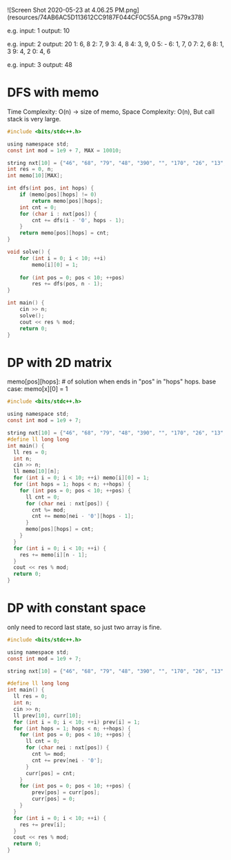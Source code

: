 ![Screen Shot 2020-05-23 at 4.06.25 PM.png](resources/74AB6AC5D113612CC9187F044CF0C55A.png =579x378)

e.g.
input: 1 output: 10

e.g.
input: 2 output: 20
1: 6, 8
2: 7, 9
3: 4, 8
4: 3, 9, 0
5: -
6: 1, 7, 0
7: 2, 6
8: 1, 3
9: 4, 2
0: 4, 6

e.g.
input: 3 output: 48

# DFS with memo

Time Complexity: O(n) -> size of memo, Space Complexity: O(n), But call stack is very large.

```c
#include <bits/stdc++.h>

using namespace std;
const int mod = 1e9 + 7, MAX = 10010;

string nxt[10] = {"46", "68", "79", "48", "390", "", "170", "26", "13", "42"};
int res = 0, n;
int memo[10][MAX];

int dfs(int pos, int hops) {
	if (memo[pos][hops] != 0)
		return memo[pos][hops];
	int cnt = 0;
	for (char i : nxt[pos]) {
		cnt += dfs(i - '0', hops - 1);
	}
	return memo[pos][hops] = cnt;
}

void solve() {
	for (int i = 0; i < 10; ++i)
		memo[i][0] = 1;
	
	for (int pos = 0; pos < 10; ++pos)
		res += dfs(pos, n - 1);
}

int main() {
	cin >> n;
	solve();
	cout << res % mod;
	return 0;
}
```

# DP with 2D matrix

memo[pos][hops]: # of solution when ends in "pos" in "hops" hops.
base case: memo[x][0] = 1

```c
#include <bits/stdc++.h>

using namespace std;
const int mod = 1e9 + 7;

string nxt[10] = {"46", "68", "79", "48", "390", "", "170", "26", "13", "42"};
#define ll long long
int main() {
  ll res = 0;
  int n;
  cin >> n;
  ll memo[10][n];
  for (int i = 0; i < 10; ++i) memo[i][0] = 1;
  for (int hops = 1; hops < n; ++hops) {
    for (int pos = 0; pos < 10; ++pos) {
      ll cnt = 0;
      for (char nei : nxt[pos]) {
        cnt %= mod;
        cnt += memo[nei - '0'][hops - 1];
      }
      memo[pos][hops] = cnt;
    }
  }
  for (int i = 0; i < 10; ++i) {
    res += memo[i][n - 1];
  }
  cout << res % mod;
  return 0;
}
```

# DP with constant space

only need to record last state, so just two array is fine.

```c
#include <bits/stdc++.h>

using namespace std;
const int mod = 1e9 + 7;

string nxt[10] = {"46", "68", "79", "48", "390", "", "170", "26", "13", "42"};

#define ll long long
int main() {
  ll res = 0;
  int n;
  cin >> n;
  ll prev[10], curr[10];
  for (int i = 0; i < 10; ++i) prev[i] = 1;
  for (int hops = 1; hops < n; ++hops) {
    for (int pos = 0; pos < 10; ++pos) {
      ll cnt = 0;
      for (char nei : nxt[pos]) {
        cnt %= mod;
        cnt += prev[nei - '0'];
      }
      curr[pos] = cnt;
    } 
    for (int pos = 0; pos < 10; ++pos) {
    	prev[pos] = curr[pos];
    	curr[pos] = 0;
    }
  }
  for (int i = 0; i < 10; ++i) {
    res += prev[i];
  }
  cout << res % mod;
  return 0;
}
```